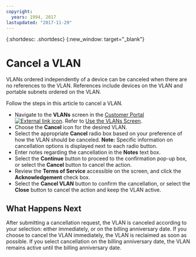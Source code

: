 ```yaml
---
copyright:
  years: 1994, 2017
lastupdated: "2017-11-29"
---
```

{:shortdesc: .shortdesc}
{:new_window: target="_blank"}

# Cancel a VLAN

VLANs ordered independently of a device can be canceled when there are no references to the VLAN.  References include devices on the VLAN and portable subnets ordered on the VLAN. 

Follow the steps in this article to cancel a VLAN.

* Navigate to the **VLANs** screen in the [Customer Portal ![External link icon](../../icons/launch-glyph.svg "External link icon")](https://control.softlayer.com/). Refer to [Use the VLANs Screen](vlans-screen.html).
* Choose the **Cancel** icon for the desired VLAN.
* Select the appropriate **Cancel** radio box based on your preference of how the VLAN should be canceled. **Note:** Specific information on cancellation options is displayed next to each radio button.
* Enter notes regarding the cancellation in the **Notes** text box.
* Select the **Continue** button to proceed to the confirmation pop-up box, or select the **Cancel** button to cancel the action.
* Review the **Terms of Service** accessible on the screen, and click the **Acknowledgement** check box.
* Select the **Cancel VLAN** button to confirm the cancellation, or select the **Close** button to cancel the action and keep the VLAN active.

## What Happens Next

After submitting a cancellation request, the VLAN is canceled according to your selection: either immediately, or on the billing anniversary date. If you choose to cancel the VLAN immediately, the VLAN is reclaimed as soon as possible. If you select cancellation on the billing anniversary date, the VLAN remains active until the billing anniversary date.
